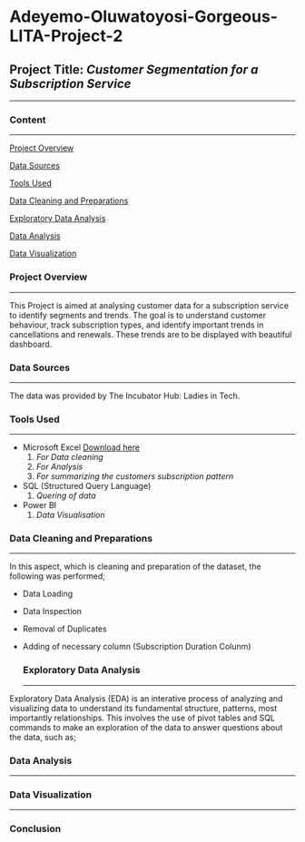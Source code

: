 # Adeyemo-Oluwatoyosi-Gorgeous-LITA-Project-2

## Project Title: _*Customer Segmentation for a Subscription Service*_

---
### Content
---
[Project Overview](#project-overview)

[Data Sources](#data-sources)

[Tools Used](#tools-used)

[Data Cleaning and Preparations](#data-cleaning-and-preparations)

[Exploratory Data Analysis](#exploratory-data-analysis)

[Data Analysis](#data-analysis)

[Data Visualization](#data-visualization)

### Project Overview
---
  This Project is aimed at analysing customer data for a subscription service to identify segments and trends. The goal is to understand customer behaviour, track subscription types, and identify important trends in cancellations and renewals. These trends are to be displayed with beautiful dashboard.
  
  ### Data Sources
---
  The data was provided by The Incubator Hub: Ladies in Tech.
  
### Tools Used
---
  - Microsoft Excel [Download here](https://www.microsoft.com)
      1. *For Data cleaning*
      2. *For Analysis*
      3. *For summarizing the customers subscription pattern*
  - SQL (Structured Query Language)
      1. *Quering of data*
  - Power BI
      1. *Data Visualisation*

### Data Cleaning and Preparations
---
  In this aspect, which is cleaning and preparation of the dataset, the following was performed;
- Data Loading
- Data Inspection
- Removal of Duplicates
- Adding of necessary column (Subscription Duration Colunm)
    
  ### Exploratory Data Analysis
  ---
Exploratory Data Analysis (EDA) is an interative process of analyzing and visualizing data to understand its fundamental structure, patterns, most importantly relationships.
  This involves the use of pivot tables and SQL commands to make an exploration of the data to answer questions about the data, such as;

### Data Analysis
---

### Data Visualization
---

### Conclusion
